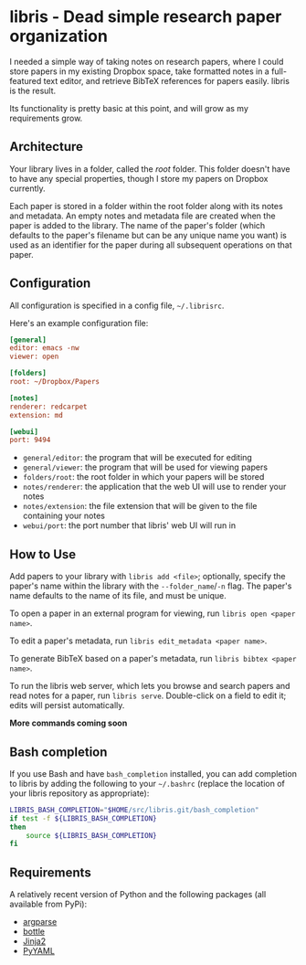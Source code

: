 libris - Dead simple research paper organization
==========

I needed a simple way of taking notes on research papers, where I could store
papers in my existing Dropbox space, take formatted notes in a full-featured
text editor, and retrieve BibTeX references for papers easily. libris is the
result.

Its functionality is pretty basic at this point, and will grow as my
requirements grow.

## Architecture

Your library lives in a folder, called the _root_ folder. This folder
doesn't have to have any special properties, though I store my papers on
Dropbox currently.

Each paper is stored in a folder within the root folder along with its notes
and metadata. An empty notes and metadata file are created when the paper is
added to the library. The name of the paper's folder (which defaults to the
paper's filename but can be any unique name you want) is used as an identifier
for the paper during all subsequent operations on that paper.

## Configuration

All configuration is specified in a config file, `~/.librisrc`.

Here's an example configuration file:

```ini
[general]
editor: emacs -nw
viewer: open

[folders]
root: ~/Dropbox/Papers

[notes]
renderer: redcarpet
extension: md

[webui]
port: 9494
```

* `general/editor`: the program that will be executed for editing
* `general/viewer`: the program that will be used for viewing papers
* `folders/root`: the root folder in which your papers will be stored
* `notes/renderer`: the application that the web UI will use to render your
notes
* `notes/extension`: the file extension that will be given to the file
containing your notes
* `webui/port`: the port number that libris' web UI will run in

## How to Use

Add papers to your library with `libris add <file>`; optionally, specify
the paper's name within the library with the `--folder_name`/`-n` flag. The
paper's name defaults to the name of its file, and must be unique.

To open a paper in an external program for viewing, run `libris open <paper name>`.

To edit a paper's metadata, run `libris edit_metadata <paper name>`.

To generate BibTeX based on a paper's metadata, run
`libris bibtex <paper name>`.

To run the libris web server, which lets you browse and search papers and
read notes for a paper, run `libris serve`. Double-click on a field to edit it;
edits will persist automatically.

**More commands coming soon**

## Bash completion

If you use Bash and have `bash_completion` installed, you can add completion to libris by
adding the following to your `~/.bashrc` (replace the location of your libris repository
as appropriate):

```bash
LIBRIS_BASH_COMPLETION="$HOME/src/libris.git/bash_completion"
if test -f ${LIBRIS_BASH_COMPLETION}
then
    source ${LIBRIS_BASH_COMPLETION}
fi
```

## Requirements

A relatively recent version of Python and the following packages (all available
from PyPi):

* [argparse](http://pypi.python.org/pypi/argparse)
* [bottle](http://pypi.python.org/pypi/bottle/)
* [Jinja2](http://pypi.python.org/pypi/Jinja2/)
* [PyYAML](http://pypi.python.org/pypi/PyYAML/)
